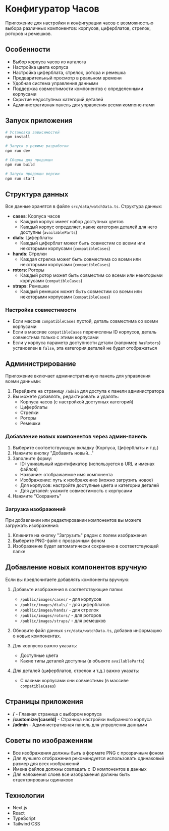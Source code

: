 # Конфигуратор Часов

Приложение для настройки и конфигурации часов с возможностью выбора различных компонентов: корпусов, циферблатов, стрелок, роторов и ремешков.

## Особенности

- Выбор корпуса часов из каталога
- Настройка цвета корпуса
- Настройка циферблата, стрелок, ротора и ремешка
- Предварительный просмотр в реальном времени
- Удобная система управления данными
- Поддержка совместимости компонентов с определенными корпусами
- Скрытие недоступных категорий деталей
- Административная панель для управления всеми компонентами

## Запуск приложения

```bash
# Установка зависимостей
npm install

# Запуск в режиме разработки
npm run dev

# Сборка для продакшн
npm run build

# Запуск продакшн версии
npm run start
```

## Структура данных

Все данные хранятся в файле `src/data/watchData.ts`. Структура данных:

- **cases**: Корпуса часов
  - Каждый корпус имеет набор доступных цветов
  - Каждый корпус определяет, какие категории деталей для него доступны (`availableParts`)
- **dials**: Циферблаты
  - Каждый циферблат может быть совместим со всеми или некоторыми корпусами (`compatibleCases`)
- **hands**: Стрелки
  - Каждая стрелка может быть совместима со всеми или некоторыми корпусами (`compatibleCases`)
- **rotors**: Роторы
  - Каждый ротор может быть совместим со всеми или некоторыми корпусами (`compatibleCases`)
- **straps**: Ремешки
  - Каждый ремешок может быть совместим со всеми или некоторыми корпусами (`compatibleCases`)

### Настройка совместимости

- Если массив `compatibleCases` пустой, деталь совместима со всеми корпусами
- Если в массиве `compatibleCases` перечислены ID корпусов, деталь совместима только с этими корпусами
- Если у корпуса параметр доступности детали (например `hasRotors`) установлен в `false`, эта категория деталей не будет отображаться

## Администрирование

Приложение включает административную панель для управления всеми данными:

1. Перейдите на страницу `/admin` для доступа к панели администратора
2. Вы можете добавлять, редактировать и удалять:
   - Корпуса часов (с настройкой доступных категорий)
   - Циферблаты
   - Стрелки
   - Роторы
   - Ремешки

### Добавление новых компонентов через админ-панель

1. Выберите соответствующую вкладку (Корпуса, Циферблаты и т.д.)
2. Нажмите кнопку "Добавить новый..."
3. Заполните форму:
   - ID: уникальный идентификатор (используется в URL и именах файлов)
   - Название: отображаемое имя компонента
   - Изображение: путь к изображению (можно загрузить новое)
   - Для корпусов: настройте доступные цвета и категории деталей
   - Для деталей: укажите совместимость с корпусами
4. Нажмите "Сохранить"

### Загрузка изображений

При добавлении или редактировании компонентов вы можете загружать изображения:
1. Кликните на кнопку "Загрузить" рядом с полем изображения
2. Выберите PNG-файл с прозрачным фоном
3. Изображение будет автоматически сохранено в соответствующей папке

## Добавление новых компонентов вручную

Если вы предпочитаете добавлять компоненты вручную:

1. Добавьте изображения в соответствующие папки:
   - `/public/images/cases/` - для корпусов
   - `/public/images/dials/` - для циферблатов
   - `/public/images/hands/` - для стрелок
   - `/public/images/rotors/` - для роторов
   - `/public/images/straps/` - для ремешков

2. Обновите файл данных `src/data/watchData.ts`, добавив информацию о новых компонентах.

3. Для корпусов важно указать:
   - Доступные цвета
   - Какие типы деталей доступны (в объекте `availableParts`)

4. Для деталей (циферблатов, стрелок и т.д.) важно указать:
   - С какими корпусами они совместимы (в массиве `compatibleCases`)

## Страницы приложения

- **/** - Главная страница с выбором корпуса
- **/customize/[caseId]** - Страница настройки выбранного корпуса
- **/admin** - Административная панель для управления данными

## Советы по изображениям

- Все изображения должны быть в формате PNG с прозрачным фоном
- Для лучшего отображения рекомендуется использовать одинаковый размер для всех изображений
- Имена файлов должны совпадать с ID компонентов в данных
- Для наложения слоев все изображения должны быть отцентрированы одинаково

## Технологии

- Next.js
- React
- TypeScript
- Tailwind CSS
